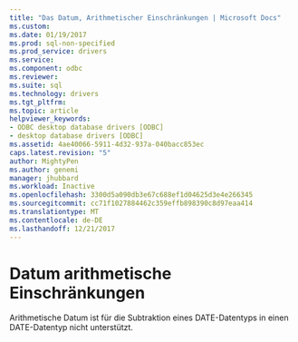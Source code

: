 ```yaml
---
title: "Das Datum, Arithmetischer Einschränkungen | Microsoft Docs"
ms.custom: 
ms.date: 01/19/2017
ms.prod: sql-non-specified
ms.prod_service: drivers
ms.service: 
ms.component: odbc
ms.reviewer: 
ms.suite: sql
ms.technology: drivers
ms.tgt_pltfrm: 
ms.topic: article
helpviewer_keywords:
- ODBC desktop database drivers [ODBC]
- desktop database drivers [ODBC]
ms.assetid: 4ae40066-5911-4d32-937a-040bacc853ec
caps.latest.revision: "5"
author: MightyPen
ms.author: genemi
manager: jhubbard
ms.workload: Inactive
ms.openlocfilehash: 3300d5a090db3e67c688ef1d04625d3e4e266345
ms.sourcegitcommit: cc71f1027884462c359effb898390c8d97eaa414
ms.translationtype: MT
ms.contentlocale: de-DE
ms.lasthandoff: 12/21/2017
---
```

# <a name="date-arithmetic-limitations"></a>Datum arithmetische Einschränkungen
Arithmetische Datum ist für die Subtraktion eines DATE-Datentyps in einen DATE-Datentyp nicht unterstützt.
